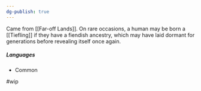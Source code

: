 ```yaml
---
dg-publish: true
---
```


Came from [[Far-off Lands]].
On rare occasions, a human may be born a [[Tiefling]] if they have a fiendish ancestry, which may have laid dormant for generations before revealing itself once again.

##### Languages
- Common

#wip 